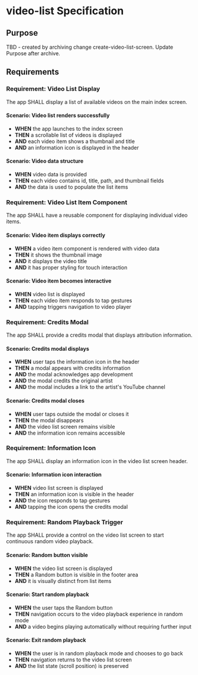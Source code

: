 # video-list Specification

## Purpose
TBD - created by archiving change create-video-list-screen. Update Purpose after archive.
## Requirements
### Requirement: Video List Display
The app SHALL display a list of available videos on the main index screen.

#### Scenario: Video list renders successfully
- **WHEN** the app launches to the index screen
- **THEN** a scrollable list of videos is displayed
- **AND** each video item shows a thumbnail and title
- **AND** an information icon is displayed in the header

#### Scenario: Video data structure
- **WHEN** video data is provided
- **THEN** each video contains id, title, path, and thumbnail fields
- **AND** the data is used to populate the list items

### Requirement: Video List Item Component
The app SHALL have a reusable component for displaying individual video items.

#### Scenario: Video item displays correctly
- **WHEN** a video item component is rendered with video data
- **THEN** it shows the thumbnail image
- **AND** it displays the video title
- **AND** it has proper styling for touch interaction

#### Scenario: Video item becomes interactive
- **WHEN** video list is displayed
- **THEN** each video item responds to tap gestures
- **AND** tapping triggers navigation to video player

### Requirement: Credits Modal
The app SHALL provide a credits modal that displays attribution information.

#### Scenario: Credits modal displays
- **WHEN** user taps the information icon in the header
- **THEN** a modal appears with credits information
- **AND** the modal acknowledges app development
- **AND** the modal credits the original artist
- **AND** the modal includes a link to the artist's YouTube channel

#### Scenario: Credits modal closes
- **WHEN** user taps outside the modal or closes it
- **THEN** the modal disappears
- **AND** the video list screen remains visible
- **AND** the information icon remains accessible

### Requirement: Information Icon
The app SHALL display an information icon in the video list screen header.

#### Scenario: Information icon interaction
- **WHEN** video list screen is displayed
- **THEN** an information icon is visible in the header
- **AND** the icon responds to tap gestures
- **AND** tapping the icon opens the credits modal

### Requirement: Random Playback Trigger
The app SHALL provide a control on the video list screen to start continuous random video playback.

#### Scenario: Random button visible
- **WHEN** the video list screen is displayed
- **THEN** a Random button is visible in the footer area
- **AND** it is visually distinct from list items

#### Scenario: Start random playback
- **WHEN** the user taps the Random button
- **THEN** navigation occurs to the video playback experience in random mode
- **AND** a video begins playing automatically without requiring further input

#### Scenario: Exit random playback
- **WHEN** the user is in random playback mode and chooses to go back
- **THEN** navigation returns to the video list screen
- **AND** the list state (scroll position) is preserved


